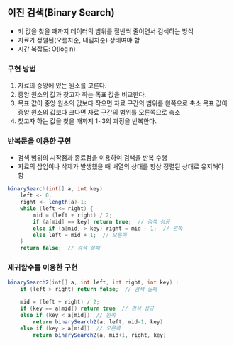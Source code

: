 ## 이진 검색(Binary Search)
- 키 값을 찾을 때까지 데이터의 범위를 절반씩 줄이면서 검색하는 방식
- 자료가 정렬된(오름차순, 내림차순) 상태여야 함
- 시간 복잡도: O(log n)

### 구현 방법
1. 자료의 중앙에 있는 원소를 고른다.
2. 중앙 원소의 값과 찾고자 하는 목표 값을 비교한다.
3. 목표 값이 중앙 원소의 값보다 작으면 자료 구간의 범위를 왼쪽으로 축소
   목표 값이 중앙 원소의 값보다 크다면 자료 구간의 범위를 오른쪽으로 축소
4. 찾고자 하는 값을 찾을 때까지 1~3의 과정을 반복한다.

### 반복문을 이용한 구현
- 검색 범위의 시작점과 종료점을 이용하여 검색을 반복 수행
- 자료의 삽입이나 삭제가 발생했을 때 배열의 상태를 항상 정렬된 상태로 유지해야 함
~~~Java
binarySearch(int[] a, int key)
    left <- 0;
    right <- length(a)-1;
    while (left <= right) {
        mid = (left + right) / 2;
        if (a[mid] == key) return true;  // 검색 성공
        else if (a[mid] > key) right = mid - 1;  // 왼쪽
        else left = mid + 1;  // 오른쪽
    }
    return false;  // 검색 실패
~~~

### 재귀함수를 이용한 구현
~~~Java
binarySearch2(int[] a, int left, int right, int key) :
    if (left > right) return false;  // 검색 실패

    mid = (left + right) / 2;
    if (key == a[mid]) return true  // 검색 성공
    else if (key < a[mid])  // 왼쪽
        return binarySearch2(a, left, mid-1, key)
    else if (key > a[mid])  // 오른쪽
        return binarySearch2(a, mid+1, right, key)
~~~